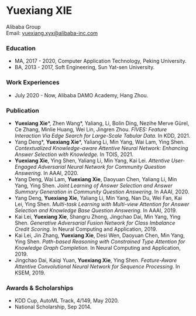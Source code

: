 # &nbsp;

# Yuexiang XIE  
Alibaba Group  
Email: yuexiang.xyx@alibaba-inc.com


### Education

+ MA, 2017 - 2020, Computer Application Technology, Peking University. 
+ BA, 2013 - 2017, Soft Engineering, Sun Yat-sen University.


### Work Experiences

+ July 2020 - Now, Alibaba DAMO Academy, Hang Zhou.


### Publication

+ **Yuexiang Xie***, Zhen Wang*, Yaliang, Li, Bolin Ding, Nezihe Merve Gürel, Ce Zhang, Minlie Huang, Wei Lin, Jingren Zhou. *FIVES: Feature Interaction Via Edge Search for Large-Scale Tabular Data.* In KDD, 2021.
+ Yang Deng*, **Yuexiang Xie***, Yaliang Li, Min Yang, Wai Lam, Ying Shen. *Contextualized Knowledge-aware Attentive Neural Network: Enhancing Answer Selection with Knowledge.* In TOIS, 2021.
+ **Yuexiang Xie**, Ying Shen, Yaliang Li, Min Yang, Kai Lei. *Attentive User-Engaged Adversarial Neural Network for Community Question Answering.* In AAAI, 2020.
+ Yang Deng, Wai Lam, **Yuexiang Xie**, Daoyuan Chen, Yaliang Li, Min Yang, Ying Shen. *Joint Learning of Answer Selection and Answer Summary Generation in Community Question Answering.* In AAAI, 2020.
+ Yang Deng, **Yuexiang Xie**, Yaliang Li, Min Yang, Nan Du, Wei Fan, Kai Lei, Ying Shen. *Multi-task Learning with Multi-view Attention for Answer Selection and Knowledge Base Question Answering.* In AAAI, 2019.
+ Kai Lei, **Yuexiang Xie**, Shangru Zhong, Jingchao Dai, Min Yang, Ying Shen. *Generative Adversarial Fusion Network for Class Imbalance Credit Scoring.* In Neural Computing and Application, 2019.
+ Kai Lei, Jin Zhang, **Yuexiang Xie**, Desi Wen, Daoyuan Chen, Min Yang, Ying Shen. *Path-based Reasoning with Constrained Type Attention for Knowledge Graph Completion.* In Neural Computing and Application, 2019.
+ Jingchao Dai, Kaiqi Yuan, **Yuexiang Xie**, Ying Shen. *Feature-Aware Attentive Convolutional Neural Network for Sequence Processing.* In KSEM, 2019.


### Awards & Scholarships

+ KDD Cup, AutoML Track, 4/149, May 2020.
+ National Scholarship, Sep 2014.
